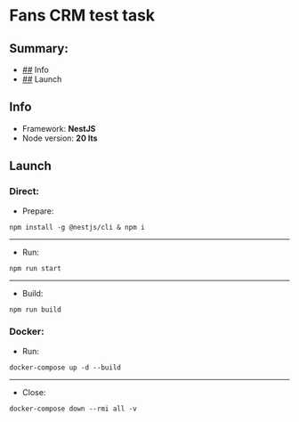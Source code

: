 # Fans CRM test task
## **Summary**:
* [##](#info) Info
* [##](#launch) Launch

## Info

* Framework: **NestJS**
* Node version: **20 lts**

## Launch
### Direct:
* Prepare:
    
```$bash
npm install -g @nestjs/cli & npm i
```
<hr/>

* Run:

```$bash
npm run start
```
<hr/>

* Build:

```$bash
npm run build
```

### Docker:
* Run:

```$bash
docker-compose up -d --build
```
<hr/>

* Close:

```$bash
docker-compose down --rmi all -v
```
